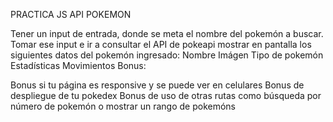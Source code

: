 PRACTICA JS API POKEMON

Tener un input de entrada, donde se meta el nombre del pokemón a buscar.
Tomar ese input e ir a consultar el API de pokeapi
mostrar en pantalla los siguientes datos del pokemón ingresado:
Nombre
Imágen
Tipo de pokemón
Estadísticas
Movimientos
Bonus:

Bonus si tu página es responsive y se puede ver en celulares
Bonus de despliegue de tu pokedex
Bonus de uso de otras rutas como búsqueda por número de pokemón o mostrar un rango de pokemóns
